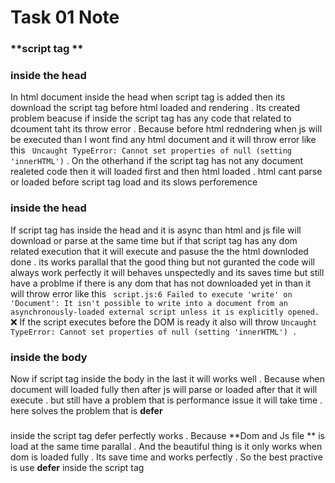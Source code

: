 # Task 01 Note

### **script tag **

### <script src="script.js"></script> inside the head

In html document inside the head when script tag is added then its download the script tag before html loaded and rendering . Its created problem beacuse if inside the script tag has any code that related to dcoument taht its throw error . Because before html redndering when js will be executed than I wont find any html document and it will throw error like this ` Uncaught TypeError: Cannot set properties of null (setting 'innerHTML')` .
On the otherhand if the script tag has not any document realeted code then it will loaded first and then html loaded . html cant parse or loaded before script tag load and its slows perforemence

### <script async src="script.js"></script> inside the head

If script tag has inside the head and it is async than html and js file will download or parse at the same time but if that script tag has any dom related execution that it will execute and pasuse the the html downloded done . its works parallal that the good thing but not guranted the code will always work perfectly it will behaves unspectedly and its saves time but still have a problme if there is any dom that has not downloaded yet in than it will throw error like this ` script.js:6 Failed to execute 'write' on 'Document': It isn't possible to write into a document from an asynchronously-loaded external script unless it is explicitly opened.` ❌ If the script executes before the DOM is ready it also will throw `Uncaught TypeError: Cannot set properties of null (setting 'innerHTML') . 
`

### <script async src="script.js"></script> inside the body

Now if script tag inside the body in the last it will works well . Because when document will loaded fully then after js will parse or loaded after that it will execute . but still have a problem that is performance issue it will take time . here solves the problem that is **defer**

### <script defer src="script.js"></script>

inside the script tag defer perfectly works . Because **Dom and Js file ** is load at the same time parallal . And the beautiful thing is it only works when dom is loaded fully . Its save time and works perfectly . So the best practive is use **defer** inside the script tag
